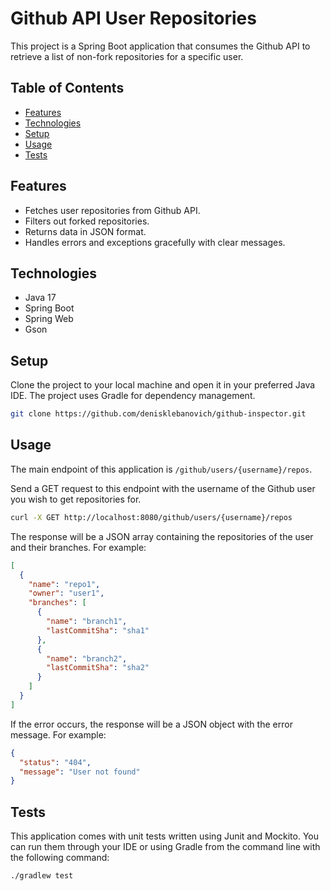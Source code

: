 # Github API User Repositories

This project is a Spring Boot application that consumes the Github API to retrieve a list of non-fork repositories for a
specific
user.

## Table of Contents

- [Features](#features)
- [Technologies](#technologies)
- [Setup](#setup)
- [Usage](#usage)
- [Tests](#tests)

## Features

- Fetches user repositories from Github API.
- Filters out forked repositories.
- Returns data in JSON format.
- Handles errors and exceptions gracefully with clear messages.

## Technologies

- Java 17
- Spring Boot
- Spring Web
- Gson

## Setup

Clone the project to your local machine and open it in your preferred Java IDE. The project uses Gradle for dependency
management.

```bash
git clone https://github.com/denisklebanovich/github-inspector.git
```

## Usage

The main endpoint of this application is `/github/users/{username}/repos`.

Send a GET request to this endpoint with the username of the Github user you wish to get repositories for.

```bash
curl -X GET http://localhost:8080/github/users/{username}/repos
```

The response will be a JSON array containing the repositories of the user and their branches. For example:

```json
[
  {
    "name": "repo1",
    "owner": "user1",
    "branches": [
      {
        "name": "branch1",
        "lastCommitSha": "sha1"
      },
      {
        "name": "branch2",
        "lastCommitSha": "sha2"
      }
    ]
  }
]
```

If the error occurs, the response will be a JSON object with the error message. For example:

```json
{
  "status": "404",
  "message": "User not found"
}
```

## Tests

This application comes with unit tests written using Junit and Mockito. You can run them through your IDE or using
Gradle from the command line with the following command:

```bash
./gradlew test
```